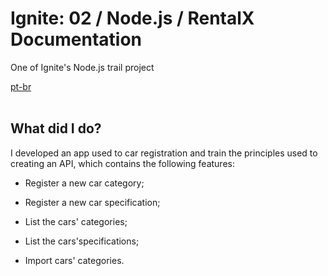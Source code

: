 <div valing="top">
  <h1>Ignite: 02 / Node.js / RentalX Documentation</h1>
  <p>One of Ignite's Node.js trail project</p>
  <nav>
    <div id="repository-buttons"/>
    <a class="navigation-link disabled" href="https://github.com/L-Marcel/ignite-02-nodejs-rentalx-documentation/blob/master/README.md" target="__blank__">
      pt-br
    </a>
  </nav>
</div>

<br/>

<div id="grid">
  <div id="grid-item">
    <h2>What did I <span>do</span>?</h2>
    <p>I developed an app used to car registration and train the principles used to creating an API, which contains the following features:</p>
    <ul>
      <li id="checked"><p>Register a new car category;</p></li>
      <li id="checked"><p>Register a new car specification;</p></li>
      <li id="checked"><p>List the cars' categories;</p></li>
      <li id="checked"><p>List the cars'specifications;</p></li>
      <li id="checked"><p>Import cars' categories.</p></li>
    </ul>
  </div>
</div>